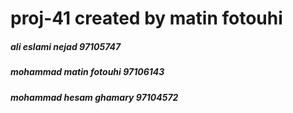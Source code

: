 # proj-41 created by matin fotouhi


<h5>ali eslami nejad 97105747</h5>
<h5>mohammad matin fotouhi 97106143</h5>
<h5>mohammad hesam ghamary 97104572</h5>
